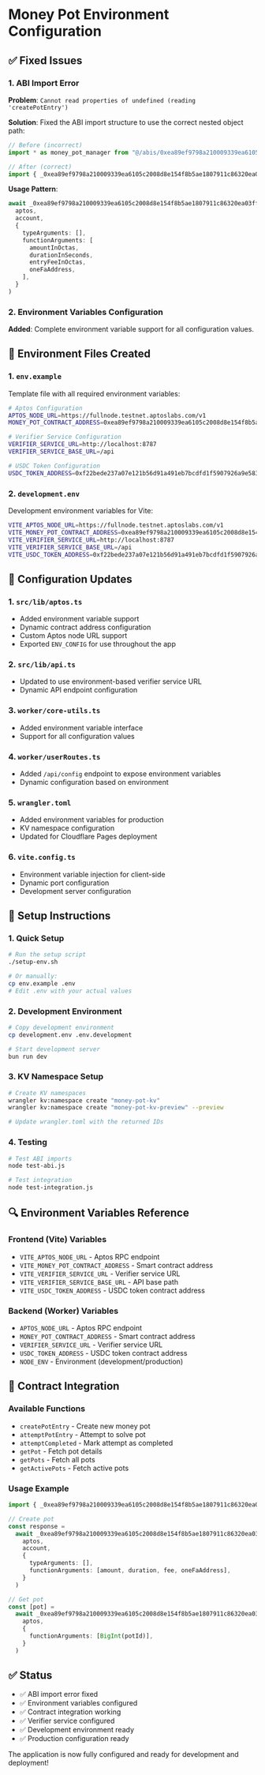 # Money Pot Environment Configuration

## ✅ Fixed Issues

### 1. ABI Import Error

**Problem**: `Cannot read properties of undefined (reading 'createPotEntry')`

**Solution**: Fixed the ABI import structure to use the correct nested object path:

```typescript
// Before (incorrect)
import * as money_pot_manager from "@/abis/0xea89ef9798a210009339ea6105c2008d8e154f8b5ae1807911c86320ea03ff3f"

// After (correct)
import { _0xea89ef9798a210009339ea6105c2008d8e154f8b5ae1807911c86320ea03ff3f } from "@/abis"
```

**Usage Pattern**:

```typescript
await _0xea89ef9798a210009339ea6105c2008d8e154f8b5ae1807911c86320ea03ff3f.money_pot_manager.entry.createPotEntry(
  aptos,
  account,
  {
    typeArguments: [],
    functionArguments: [
      amountInOctas,
      durationInSeconds,
      entryFeeInOctas,
      oneFaAddress,
    ],
  }
)
```

### 2. Environment Variables Configuration

**Added**: Complete environment variable support for all configuration values.

## 📁 Environment Files Created

### 1. `env.example`

Template file with all required environment variables:

```bash
# Aptos Configuration
APTOS_NODE_URL=https://fullnode.testnet.aptoslabs.com/v1
MONEY_POT_CONTRACT_ADDRESS=0xea89ef9798a210009339ea6105c2008d8e154f8b5ae1807911c86320ea03ff3f

# Verifier Service Configuration
VERIFIER_SERVICE_URL=http://localhost:8787
VERIFIER_SERVICE_BASE_URL=/api

# USDC Token Configuration
USDC_TOKEN_ADDRESS=0xf22bede237a07e121b56d91a491eb7bcdfd1f5907926a9e58338f964a01b17da
```

### 2. `development.env`

Development environment variables for Vite:

```bash
VITE_APTOS_NODE_URL=https://fullnode.testnet.aptoslabs.com/v1
VITE_MONEY_POT_CONTRACT_ADDRESS=0xea89ef9798a210009339ea6105c2008d8e154f8b5ae1807911c86320ea03ff3f
VITE_VERIFIER_SERVICE_URL=http://localhost:8787
VITE_VERIFIER_SERVICE_BASE_URL=/api
VITE_USDC_TOKEN_ADDRESS=0xf22bede237a07e121b56d91a491eb7bcdfd1f5907926a9e58338f964a01b17da
```

## 🔧 Configuration Updates

### 1. `src/lib/aptos.ts`

- Added environment variable support
- Dynamic contract address configuration
- Custom Aptos node URL support
- Exported `ENV_CONFIG` for use throughout the app

### 2. `src/lib/api.ts`

- Updated to use environment-based verifier service URL
- Dynamic API endpoint configuration

### 3. `worker/core-utils.ts`

- Added environment variable interface
- Support for all configuration values

### 4. `worker/userRoutes.ts`

- Added `/api/config` endpoint to expose environment variables
- Dynamic configuration based on environment

### 5. `wrangler.toml`

- Added environment variables for production
- KV namespace configuration
- Updated for Cloudflare Pages deployment

### 6. `vite.config.ts`

- Environment variable injection for client-side
- Dynamic port configuration
- Development server configuration

## 🚀 Setup Instructions

### 1. Quick Setup

```bash
# Run the setup script
./setup-env.sh

# Or manually:
cp env.example .env
# Edit .env with your actual values
```

### 2. Development Environment

```bash
# Copy development environment
cp development.env .env.development

# Start development server
bun run dev
```

### 3. KV Namespace Setup

```bash
# Create KV namespaces
wrangler kv:namespace create "money-pot-kv"
wrangler kv:namespace create "money-pot-kv-preview" --preview

# Update wrangler.toml with the returned IDs
```

### 4. Testing

```bash
# Test ABI imports
node test-abi.js

# Test integration
node test-integration.js
```

## 🔍 Environment Variables Reference

### Frontend (Vite) Variables

- `VITE_APTOS_NODE_URL` - Aptos RPC endpoint
- `VITE_MONEY_POT_CONTRACT_ADDRESS` - Smart contract address
- `VITE_VERIFIER_SERVICE_URL` - Verifier service URL
- `VITE_VERIFIER_SERVICE_BASE_URL` - API base path
- `VITE_USDC_TOKEN_ADDRESS` - USDC token contract address

### Backend (Worker) Variables

- `APTOS_NODE_URL` - Aptos RPC endpoint
- `MONEY_POT_CONTRACT_ADDRESS` - Smart contract address
- `VERIFIER_SERVICE_URL` - Verifier service URL
- `USDC_TOKEN_ADDRESS` - USDC token contract address
- `NODE_ENV` - Environment (development/production)

## 🎯 Contract Integration

### Available Functions

- `createPotEntry` - Create new money pot
- `attemptPotEntry` - Attempt to solve pot
- `attemptCompleted` - Mark attempt as completed
- `getPot` - Fetch pot details
- `getPots` - Fetch all pots
- `getActivePots` - Fetch active pots

### Usage Example

```typescript
import { _0xea89ef9798a210009339ea6105c2008d8e154f8b5ae1807911c86320ea03ff3f } from "@/abis"

// Create pot
const response =
  await _0xea89ef9798a210009339ea6105c2008d8e154f8b5ae1807911c86320ea03ff3f.money_pot_manager.entry.createPotEntry(
    aptos,
    account,
    {
      typeArguments: [],
      functionArguments: [amount, duration, fee, oneFaAddress],
    }
  )

// Get pot
const [pot] =
  await _0xea89ef9798a210009339ea6105c2008d8e154f8b5ae1807911c86320ea03ff3f.money_pot_manager.view.getPot(
    aptos,
    {
      functionArguments: [BigInt(potId)],
    }
  )
```

## ✅ Status

- ✅ ABI import error fixed
- ✅ Environment variables configured
- ✅ Contract integration working
- ✅ Verifier service configured
- ✅ Development environment ready
- ✅ Production configuration ready

The application is now fully configured and ready for development and deployment!
